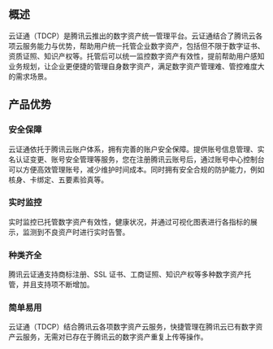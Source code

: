 ## 概述
云证通（TDCP）是腾讯云推出的数字资产统一管理平台。云证通结合了腾讯云各项云服务能力与优势，帮助用户统一托管企业数字资产，包括但不限于数字证书、资质证照、知识产权等。托管后可以统一监控数字资产有效性，提前帮助用户感知业务规划，让企业更便捷的管理自身数字资产，满足数字资产管理难、管控难度大的需求场景。


## 产品优势
### 安全保障
云证通依托于腾讯云账户体系，拥有完善的账户安全保障。提供账号信息管理、实名认证变更、账号安全管理等服务，您在注册腾讯云账号后，通过账号中心控制台可以方便高效管理账号，减少维护时间成本。同时拥有安全合规的防护能力，例如核身、卡绑定、五要素验真等。

### 实时监控
实时监控已托管数字资产有效性，健康状况，并通过可视化图表进行各指标的展示，监测到不良资产时进行实时告警。

### 种类齐全
腾讯云证通支持商标注册、SSL 证书、工商证照、知识产权等多种数字资产托管，并且支持项不断增加。

### 简单易用
云证通（TDCP）结合腾讯云各项数字资产云服务，快捷管理在腾讯云已有数字资产云服务，无需对已存在于腾讯云的数字资产重复上传等操作。







